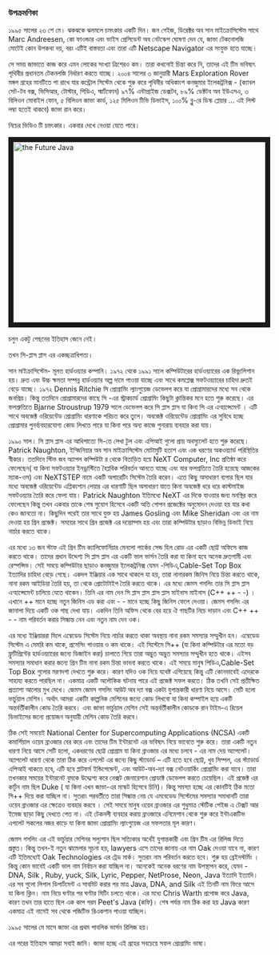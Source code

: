 ### উপক্রমণিকা

১৯৯৫ সালের ২৩ শে মে। ঝকঝকে ঝলমলে চমৎকার একটি দিন। জন গেইজ, ডিরেক্টর অব সান মাইক্রোসিস্টেম সাথে Marc Andreesen, কো ফাওন্ডার এবং ভাইস প্রেসিডেন্ট অব নেটস্কেপ ঘোষণা দেন যে, জাভা টেকনোলজি মোটেই কোন উপকথা নয়, বরং এটিই বাস্তবতা এবং তারা এটি  Netscape Navigator এর সংযুক্ত হতে যাচ্ছে। 

সে সময় জাভাতে কাজ করে এমন লোকের সংখ্যা ত্রিশেরও কম। তারা কখনোই চিন্তা করে নি, তাদের এই টিম ভবিষ্যৎ পৃথিবীর প্রধানতম টেকনলজি নির্ধারণ করতে যাচ্ছে। ২০০৪ সালের ৩ জানুয়ারী  Mars Exploration Rover মঙ্গল গ্রহের মানটিতে পা রাখে যার কন্ট্রোল সিস্টেম থেকে শুরু করে পৃথিবীর অধিকাংশ কনজুমার ইলেকট্রনিক্স - (ক্যাবল সেট-টব বক্স, ভিসিআর, টোস্টার, পিডিএ, স্মার্টফোন) ৯৭% এন্টাপ্রাইজ ডেক্সটব, ৮৯% ডেক্টটব অব ইউএসএ, ৩ বিলিওন মোবাইল ফোন, ৫ বিলিওন জাভা কার্ড, ১২৫ মিলিওন টিভি ডিভাইস, ১০০% ব্লু-রে ডিস্ক প্লেয়ার  … এই লিস্ট লম্বা হতেই থাকবে) জাভা রান করে। 

নিচের ভিডিও টি চমৎকার। একবার দেখে নেওয়া যেতে পারে। 

<a href="http://www.youtube.com/watch?feature=player_embedded&v=6a9HAO0Pmkc
" target="_blank"><img src="http://img.youtube.com/vi/6a9HAO0Pmkc/0.jpg" 
alt="the Future Java" width="640" height="360" border="10" /></a>

চলুন একটু পেছনের ইতিহাস জেনে নেই। 

তখন সি-প্লাস প্লাস এর একচ্ছত্রাধিপত্য। 

সান মাইক্রাসিস্টেম- মূলত হার্ডওয়্যার কম্পানি। ১৯৭২ থেকে ১৯৯১ সালে কম্পিউটারের হার্ডওয়্যারের এক রিভ্যুলিশান হয়। দ্রুত এবং উচ্চ ক্ষমতা সম্পন্ন  হার্ডওয়্যার অল্প দামে পাওয়া যাচ্ছে এবং সাথে কমপ্লেক্স সফটওয়্যারের চাহিদা দ্রুতই বেড়ে যাচ্ছে।  ১৯৭২ Dennis Ritchie সি প্রোগ্রামিং ল্যাংগুয়েজ ডেভেলপ করে যা প্রোগ্রামারদের মধ্যে সব থেকে জনপ্রিয়।  কিন্তু ততদিনে প্রোগ্রামারদের কাছে সি -এর স্ট্রাকচার্ড প্রোগ্রামিং কিছুটা ক্লান্তিকর মনে হতে শুরু করেছে।  এর ফলশ্রুতিতে Bjarne Stroustrup  1979 সালে ডেভেলপ করে সি প্লাস প্লাস যা কিনা সি এর এন্হান্সেমেন্ট । এটি সাথে অবজেক্ট ওরিয়েন্টেড প্রোগ্রামিং ধারণাকে পরিচত করে তুলে। অবজেক্ট ওরিয়েন্টেড প্রোগ্রামিং এর সুবিধে হচ্ছে প্রোগ্রামার পুনর্ব্যবহারযোগ্য কোড লিখতে পারে যা কিনা পরে অন্য কাজে পুনারায় ব্যবহার করা যায়।  

১৯৯০ সাল। সি প্লাস প্লাস এর আধিপাত্যে সি-তে লেখা টুল এবং এপিআই গুলো প্রায় অবস্যুলেট হতে শুরু করেছে। Patrick Naughton, ইন্জিনিয়ার অব সান মাইক্রাসিস্টেম মোটামুটি হতাশ এবং এক ধরণের অকওয়্যার্ড পরিস্থিতির স্বীকার। ততদিনে স্টিভ জব অ্যাপল কম্পিউটা  র থেকে বিতাড়িত হয়ে NeXT Computer, Inc প্রতিষ্ঠা করে ফেলেছেন( যা কিনা সফটওয়্যার ইনড্রাস্টিতে বৈপ্লবিক পরিবর্তন আনতে যাচ্ছে এবং যার ফলশ্রতিতে তৈরি হয়েছে আজকের  ম্যাক-ওস) এবং NeXTSTEP নামে একটি অপারেটিং সিস্টেম তৈরি করেন। এতে কিছু অসাধারণ ব্যপার ছিল যার মধ্যে অবজেক্ট ওরিয়েন্টেড এপ্লিক্যশান লেয়ার এর ধারণাটি ছিল অসাধারণ যাতে কিনা অবজেক্ট ধরে ধরে কাস্টমাইজ সফটওয়্যার তৈরি করে ফেলা যায়।  Patrick Naughton ইতিমধ্যে  NeXT এর দিকে যাওয়ার জন্য মনস্থির করে ফেলেছেন কিন্তু তখন একবার তাকে  শেষ সুযোগ হিসেবে একটি অতি গোপন প্রজেক্টের অনুমোদন দেওয়া হয় যার কথা কেও জানতো না। কিছুদিন পরেই তার সাথে যুক্ত হয়  James Gosling এবং Mike Sheridan এবং এর নাম দেওয়া হয় গ্রিন প্রজেক্ট। সময়ের সাথে গ্রিন প্রজেক্ট এর দন্তোদ্গম হয় এবং তারা কম্পিউটার ছাড়াও বিভিন্ন ডিভাই  নিয়ে নার্চার করতে থাকে। 

এর মধ্যে ১৩ জন স্টাফ এই গ্রিন টিম  ক্যালিফোর্নিয়ার মেনলো পার্কের সেন্ড হিল রোড এর একটি ছোট্ট অফিসে কাজ করতে থাকে। তাদের প্রধান উদ্দেশ্য সি প্লাস প্লাস এর একটি ভাল ভার্সন তৈরি করা যা কিনা হবে অনেক দ্রুতগামী এবং  রেস্পন্সিভ। সেই সময়ে কম্পিউটার ছাড়াও কনজুমার ইলেকট্রনিক্স যেমন -পিডিএ,Cable-Set Top Box ইত্যাদির চাহিদা বেড়ে গেছে। একদল ইঞ্জিয়ার এক সাথে থাকলে যা হয়, তারা নানারকম জিনিস নিয়ে চিন্তা করতে থাকে, নানা রকম আইডিয়া তৈরি হয়, তা থেকে প্রোটোটাইপ তৈরি করতে থাকে। এর মধ্যে জেমস গসলিং তার সি প্লাস প্লাস  এন্হান্সেমেন্ট চালিয়ে যেতে থাকেন। তিনি এর নাম দেন সি প্লাস প্লাস প্লাস প্লাস মাইনাস মাইনাস (C++ ++ - -) । এখানে ++  মানে হচ্ছে নতুন জিনিস এড করা এবং - - মানে হচ্ছে কিছু জিনিস ফেলে দেওয়া।  জেমস গসলিং এর জানালা দিয়ে  একটি ওক গাছ দেখা যায়। একদিন তিনি অফিস থেকে বের হয়ে ঐ গাছটির  নিচে দাড়ান এবং C++ ++ - -  নাম পরিবর্তন করার সিন্ধান্ত নেন এবং নতুন নাম দেন ওক। 

এর মধ্যে ইঞ্জিয়াররা মিলে এম্বেডেড সিস্টেম নিয়ে নার্চার করতে থাকা অবস্থায় নানা রকম সমস্যার সম্মুখীন হন। এম্বেডেড সিস্টেম এ মেমরি কম থাকে, প্রসেসিং পাওয়ার ও কম থাকে। এই সিস্টেমে সি++ (যা কিনা কম্পিউটার এর মতো বড় ফ্রুটিপ্রিন্টের হার্ডওয়্যারের জন্যে ডিজাইন করা) চালাতে গিয়ে তারা অদ্ভুত অদ্ভুত সমস্যার সম্মুখীন হতে থাকে। এইসব সমস্যার সমাধান করার জন্যে গ্রিন টিম নানা রকম চিন্তা ভাবনা করতে থাকে। এই সময়ে মানুষ  পিডিএ,Cable-Set Top Box  গুলোর মরণদশা দেখতে শুরু করে। কারণ যদিও ওক নিয়ে যথেষ্ট এগিয়েছে কিন্তু এটি কোনভাবেই এদেরকে সাহায্য করতে পারছিল না। একমাত্র একটি অলৌকিক ঘটনায় পারে এই প্রজেক্ট সফল করতে। ঠিক তখনি সেই  প্রতীক্ষিত প্রত্যাশা আলোর মুখ দেখে। জেমস জেমস গসলিং আউট অব দ্যা বক্স একটা যুগান্তকারী ধারণা নিয়ে আসে। সেটি হলো ভার্চুয়াল মেশিন। অর্থাৎ আমরা একটাি কাল্পনিক মেশিনের জন্যে কোড লিখবো যা কিনা কম্পাইল হয়ে একটি অন্তর্বর্তীকালীন কোড তৈরি করবে। এবং জাভা ভার্চুয়াল মেশিন সেই অন্তর্বর্তীকালীন কোডকে রান টাইম-এ রিয়েল ডিভাইসের জন্যে প্রয়োজন অনুযায়ী মেশিন কোড তৈরি করবে। 

ঠিক সেই সময়েই National Center for Supercomputing Applications (NCSA) একটি কমার্শিয়াল ওয়েব ব্রাওজার বের করে এবং তাদের টিম ইন্টারনেট এর ভবিষ্যৎ নিয়ে ভাবেতে শুরু করে। তারা একটি নতুন ধারণা নিয়ে আসে সেটি হলো, একধরণের ছোট্ট প্রোগ্রাম যা কিনা ব্রাওজার এর মধ্যে চলবে - এর নাম দেয় অ্যাপলেট। অ্যাপলেট ধারণা থেকে তারা ঠিক করে এপলেট এর জন্যে কিছু স্ট্যাডার্ড – এটি হতে হবে ছোট্ট, খুব সিম্পল,  এর স্ট্যাডার্ড এপিআই থাকতে হবে, এটি হবে প্লাটফর্ম ইন্ডিপেন্ডেন্ট, এবং আউট-অব-দ্যা বক্স নেটওয়ার্কিং প্রোগ্রামিং করা যাবে। তারা তখনকার সময়ের ইন্টারনেট বুমকে উদ্দ্যেশ্য করে নেক্সট জেনারেশান প্রোডাক্ট ডেভেলপ করতে চেয়েছিল। এই প্রজেক্ট এর  কার্টুন নাম ছিল Duke ( যা কিনা এখন  জাভা-এর মাস্কট হিসেবে চিনি)। কিন্তু সমস্যা হচ্ছে এর কোনটিই ঠিক মতো সি++ দিয়ে করা যাচ্ছিল না। সুতরাং পরবর্তীতে তারা সিন্ধান্ত নেয় যে এমবেডেড সিস্টেমের সমস্যার সমাধানটি তারা ওয়েব ব্রাওজার এর ক্ষেত্রেও ব্যবহার করবে । সেই সময়ে মানুষ ওয়েব ব্রাওজার এর শুধুমাত্র স্টেটিক পেইজ এ টেক্সট আর ইমেজ ছাড়া কিছু দেখতে পেত না। এই টেকনলী ব্যবহার করায় ব্রাওজারে এনিমেশান থেকে শুরু করে ইন্টাএকটিভ এপলেট সকলের নজর কাড়ে যা কিনা জাভা প্রোগ্রামিং ল্যাংগুয়েজ এর সফলতার মূল কারণ।

জেমস গসলিং এর এই ভার্চুয়ার মেশিনর সল্যুশান ছিল সত্যিকার অর্থেই যুগান্তকারী এবং গ্রিন টিম এর রিলিজ দিতে প্রস্তুত। কিন্তু তখন-ই নতুন ঝামেলার সূচনা হয়,  lawyers এসে তাদের জানায় এর নাম Oak দেওয়া যাবে না, কারণ এটি ইতিমধ্যেই Oak Technologies এর ট্রেড মার্ক। সুতরাং নাম পরিবর্তন করতে হবে। শুরু হয় ব্রেইনস্টর্মিং । কিন্তু কোন ভাবেই একটি ভাল নাম নির্বাচন করা যাচ্ছিল না। অনেকেই অনেক ধরণের নাম উপস্থাপন করে, যেমন -  DNA, Silk , Ruby, yuck, Silk, Lyric, Pepper, NetProse, Neon, Java ইত্যাদি ইত্যাদি। এর সব গুলো লিগাল ডিপার্টমেন্ট এ সাবমিট করার পর মাত্র Java, DNA, and Silk এই তিনটি নাম ফিরে আসে যা কিনা ক্লিন। নাম নিয়ে ঘণ্টার পর ঘণ্টার মিটিং চলতে থাকে। এর মধ্যে Chris Warth প্রপোজ করে Java, কারণ তখন তার হাতে ছিল এক কাপ গরম Peet's Java (কফি)।
শেষ পর্যন্ত নাম ঠিক করা হয় Java কারণ একমাত্র এই নামেই সব থেকে পজিটিভ রিএকশান পাওয়া যাচ্ছিল। 

‌১৯৯৫ সালের মে মাসে জাভা এর প্রথম পাবলিক ভার্সন রিলিজ হয়।  

এর পরের ইতিহাস আমরা সবাই জানি। জাভা হচ্ছে এই গ্রহের সবচেয়ে সফল প্রোগ্রামিং ভাষা। 